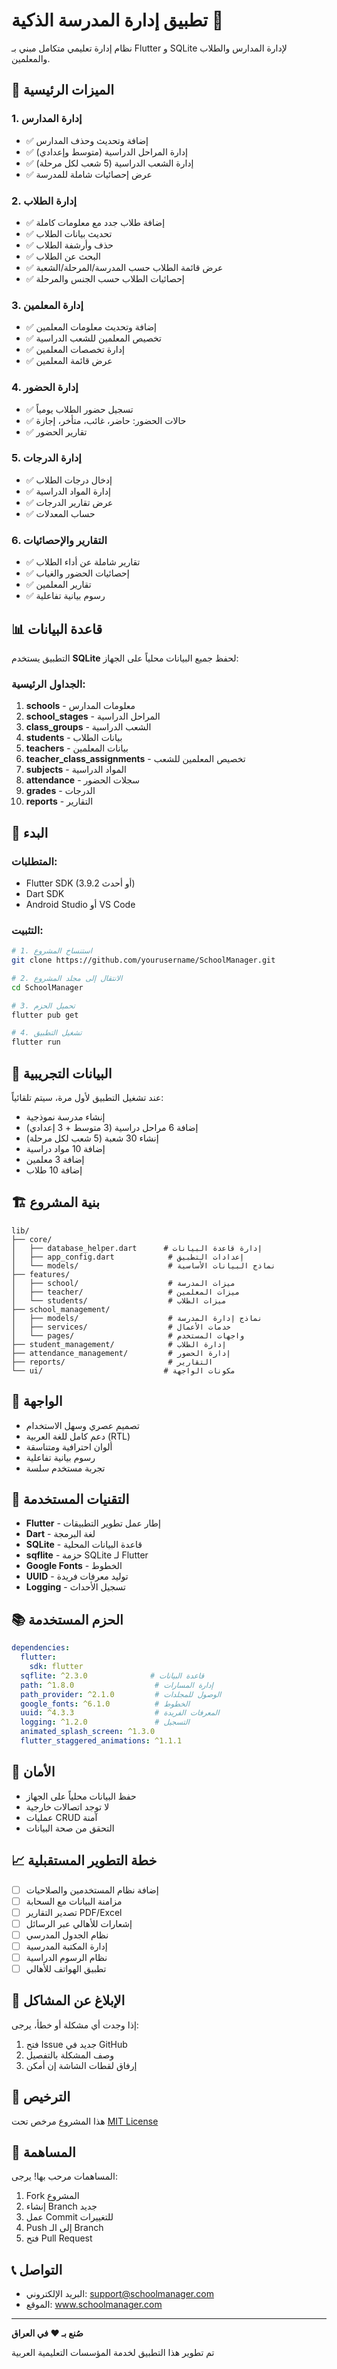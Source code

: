 # تطبيق إدارة المدرسة الذكية 🏫

نظام إدارة تعليمي متكامل مبني بـ Flutter و SQLite لإدارة المدارس والطلاب والمعلمين.

## 🌟 الميزات الرئيسية

### 1. إدارة المدارس
- ✅ إضافة وتحديث وحذف المدارس
- ✅ إدارة المراحل الدراسية (متوسط وإعدادي)
- ✅ إدارة الشعب الدراسية (5 شعب لكل مرحلة)
- ✅ عرض إحصائيات شاملة للمدرسة

### 2. إدارة الطلاب
- ✅ إضافة طلاب جدد مع معلومات كاملة
- ✅ تحديث بيانات الطلاب
- ✅ حذف وأرشفة الطلاب
- ✅ البحث عن الطلاب
- ✅ عرض قائمة الطلاب حسب المدرسة/المرحلة/الشعبة
- ✅ إحصائيات الطلاب حسب الجنس والمرحلة

### 3. إدارة المعلمين
- ✅ إضافة وتحديث معلومات المعلمين
- ✅ تخصيص المعلمين للشعب الدراسية
- ✅ إدارة تخصصات المعلمين
- ✅ عرض قائمة المعلمين

### 4. إدارة الحضور
- ✅ تسجيل حضور الطلاب يومياً
- ✅ حالات الحضور: حاضر، غائب، متأخر، إجازة
- ✅ تقارير الحضور

### 5. إدارة الدرجات
- ✅ إدخال درجات الطلاب
- ✅ إدارة المواد الدراسية
- ✅ عرض تقارير الدرجات
- ✅ حساب المعدلات

### 6. التقارير والإحصائيات
- ✅ تقارير شاملة عن أداء الطلاب
- ✅ إحصائيات الحضور والغياب
- ✅ تقارير المعلمين
- ✅ رسوم بيانية تفاعلية

## 📊 قاعدة البيانات

التطبيق يستخدم **SQLite** لحفظ جميع البيانات محلياً على الجهاز:

### الجداول الرئيسية:
1. **schools** - معلومات المدارس
2. **school_stages** - المراحل الدراسية
3. **class_groups** - الشعب الدراسية
4. **students** - بيانات الطلاب
5. **teachers** - بيانات المعلمين
6. **teacher_class_assignments** - تخصيص المعلمين للشعب
7. **subjects** - المواد الدراسية
8. **attendance** - سجلات الحضور
9. **grades** - الدرجات
10. **reports** - التقارير

## 🚀 البدء

### المتطلبات:
- Flutter SDK (3.9.2 أو أحدث)
- Dart SDK
- Android Studio أو VS Code

### التثبيت:

```bash
# 1. استنساخ المشروع
git clone https://github.com/yourusername/SchoolManager.git

# 2. الانتقال إلى مجلد المشروع
cd SchoolManager

# 3. تحميل الحزم
flutter pub get

# 4. تشغيل التطبيق
flutter run
```

## 📱 البيانات التجريبية

عند تشغيل التطبيق لأول مرة، سيتم تلقائياً:
- إنشاء مدرسة نموذجية
- إضافة 6 مراحل دراسية (3 متوسط + 3 إعدادي)
- إنشاء 30 شعبة (5 شعب لكل مرحلة)
- إضافة 10 مواد دراسية
- إضافة 3 معلمين
- إضافة 10 طلاب

## 🏗️ بنية المشروع

```
lib/
├── core/
│   ├── database_helper.dart      # إدارة قاعدة البيانات
│   ├── app_config.dart            # إعدادات التطبيق
│   └── models/                    # نماذج البيانات الأساسية
├── features/
│   ├── school/                    # ميزات المدرسة
│   ├── teacher/                   # ميزات المعلمين
│   └── students/                  # ميزات الطلاب
├── school_management/
│   ├── models/                    # نماذج إدارة المدرسة
│   ├── services/                  # خدمات الأعمال
│   └── pages/                     # واجهات المستخدم
├── student_management/            # إدارة الطلاب
├── attendance_management/         # إدارة الحضور
├── reports/                       # التقارير
└── ui/                           # مكونات الواجهة

```

## 🎨 الواجهة

- تصميم عصري وسهل الاستخدام
- دعم كامل للغة العربية (RTL)
- ألوان احترافية ومتناسقة
- رسوم بيانية تفاعلية
- تجربة مستخدم سلسة

## 🔧 التقنيات المستخدمة

- **Flutter** - إطار عمل تطوير التطبيقات
- **Dart** - لغة البرمجة
- **SQLite** - قاعدة البيانات المحلية
- **sqflite** - حزمة SQLite لـ Flutter
- **Google Fonts** - الخطوط
- **UUID** - توليد معرفات فريدة
- **Logging** - تسجيل الأحداث

## 📚 الحزم المستخدمة

```yaml
dependencies:
  flutter:
    sdk: flutter
  sqflite: ^2.3.0              # قاعدة البيانات
  path: ^1.8.0                  # إدارة المسارات
  path_provider: ^2.1.0         # الوصول للمجلدات
  google_fonts: ^6.1.0          # الخطوط
  uuid: ^4.3.3                  # المعرفات الفريدة
  logging: ^1.2.0               # التسجيل
  animated_splash_screen: ^1.3.0
  flutter_staggered_animations: ^1.1.1
```

## 🔐 الأمان

- حفظ البيانات محلياً على الجهاز
- لا توجد اتصالات خارجية
- عمليات CRUD آمنة
- التحقق من صحة البيانات

## 📈 خطة التطوير المستقبلية

- [ ] إضافة نظام المستخدمين والصلاحيات
- [ ] مزامنة البيانات مع السحابة
- [ ] تصدير التقارير PDF/Excel
- [ ] إشعارات للأهالي عبر الرسائل
- [ ] نظام الجدول المدرسي
- [ ] إدارة المكتبة المدرسية
- [ ] نظام الرسوم الدراسية
- [ ] تطبيق الهواتف للأهالي

## 🐛 الإبلاغ عن المشاكل

إذا وجدت أي مشكلة أو خطأ، يرجى:
1. فتح Issue جديد في GitHub
2. وصف المشكلة بالتفصيل
3. إرفاق لقطات الشاشة إن أمكن

## 📄 الترخيص

هذا المشروع مرخص تحت [MIT License](LICENSE)

## 👥 المساهمة

المساهمات مرحب بها! يرجى:
1. Fork المشروع
2. إنشاء Branch جديد
3. عمل Commit للتغييرات
4. Push إلى الـ Branch
5. فتح Pull Request

## 📞 التواصل

- البريد الإلكتروني: support@schoolmanager.com
- الموقع: www.schoolmanager.com

---

**صُنع بـ ❤️ في العراق**

تم تطوير هذا التطبيق لخدمة المؤسسات التعليمية العربية
